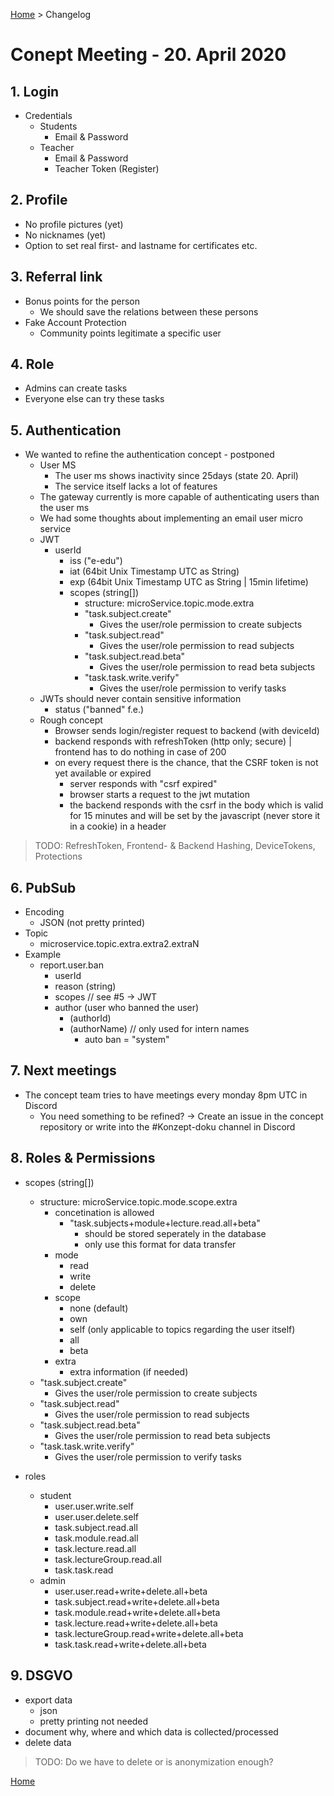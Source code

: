 [Home](../../README.md) > Changelog

# Conept Meeting - 20. April 2020

## 1. Login

- Credentials
  - Students
    - Email & Password
  - Teacher
    - Email & Password
    - Teacher Token (Register)

## 2. Profile

- No profile pictures (yet)
- No nicknames (yet)
- Option to set real first- and lastname for certificates etc.

## 3. Referral link

- Bonus points for the person
  - We should save the relations between these persons
- Fake Account Protection
  - Community points legitimate a specific user

## 4. Role

- Admins can create tasks
- Everyone else can try these tasks

## 5. Authentication

- We wanted to refine the authentication concept - postponed
  - User MS
    - The user ms shows inactivity since 25days (state 20. April)
    - The service itself lacks a lot of features
  - The gateway currently is more capable of authenticating users than the user ms
  - We had some thoughts about implementing an email user micro service
  - JWT
    - userId
      - iss ("e-edu")
      - iat (64bit Unix Timestamp UTC as String)
      - exp (64bit Unix Timestamp UTC as String | 15min lifetime)
      - scopes (string[])
        - structure: microService.topic.mode.extra
        - "task.subject.create"
          - Gives the user/role permission to create subjects
        - "task.subject.read"
          - Gives the user/role permission to read subjects
        - "task.subject.read.beta"
          - Gives the user/role permission to read beta subjects
        - "task.task.write.verify"
          - Gives the user/role permission to verify tasks
  - JWTs should never contain sensitive information
    - status ("banned" f.e.)
  - Rough concept
    - Browser sends login/register request to backend (with deviceId)
    - backend responds with refreshToken (http only; secure) | frontend has to do nothing in case of 200
    - on every request there is the chance, that the CSRF token is not yet available or expired
      - server responds with "csrf expired"
      - browser starts a request to the jwt mutation
      - the backend responds with the csrf in the body which is valid for 15 minutes and will be set by the javascript (never store it in a cookie) in a header

> TODO: RefreshToken, Frontend- & Backend Hashing, DeviceTokens, Protections

## 6. PubSub

- Encoding
  - JSON (not pretty printed)
- Topic
  - microservice.topic.extra.extra2.extraN
- Example
  - report.user.ban
    - userId
    - reason (string)
    - scopes // see #5 -> JWT
    - author (user who banned the user)
      - (authorId)
      - (authorName) // only used for intern names
        - auto ban = "system"

## 7. Next meetings

- The concept team tries to have meetings every monday 8pm UTC in Discord
  - You need something to be refined? -> Create an issue in the concept repository or write into the #Konzept-doku channel in Discord

## 8. Roles & Permissions

- scopes (string[])
  - structure: microService.topic.mode.scope.extra
    - concetination is allowed
      - "task.subjects+module+lecture.read.all+beta"
        - should be stored seperately in the database
        - only use this format for data transfer
    - mode
      - read
      - write
      - delete
    - scope
      - none (default)
      - own
      - self (only applicable to topics regarding the user itself)
      - all
      - beta
    - extra
      - extra information (if needed)
  - "task.subject.create"
    - Gives the user/role permission to create subjects
  - "task.subject.read"
    - Gives the user/role permission to read subjects
  - "task.subject.read.beta"
    - Gives the user/role permission to read beta subjects
  - "task.task.write.verify"
    - Gives the user/role permission to verify tasks

- roles
  - student
    - user.user.write.self
    - user.user.delete.self
    - task.subject.read.all
    - task.module.read.all
    - task.lecture.read.all
    - task.lectureGroup.read.all
    - task.task.read
  - admin
    - user.user.read+write+delete.all+beta
    - task.subject.read+write+delete.all+beta
    - task.module.read+write+delete.all+beta
    - task.lecture.read+write+delete.all+beta
    - task.lectureGroup.read+write+delete.all+beta
    - task.task.read+write+delete.all+beta

## 9. DSGVO

- export data
  - json
  - pretty printing not needed
- document why, where and which data is collected/processed
- delete data

> TODO: Do we have to delete or is anonymization enough?

[Home](../../README.md)
